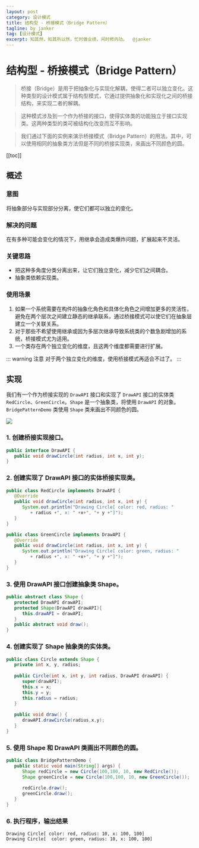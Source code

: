 ```yaml
---
layout: post
category: 设计模式
title: 结构型 - 桥接模式（Bridge Pattern）
tagline: by janker
tag: [设计模式]
excerpt: 知其然，知其所以然，忙时做业绩，闲时修内功。  @janker
--- 
```


# 结构型 - 桥接模式（Bridge Pattern）

> 桥接（Bridge）是用于把抽象化与实现化解耦，使得二者可以独立变化。这种类型的设计模式属于结构型模式，它通过提供抽象化和实现化之间的桥接结构，来实现二者的解耦。

> 这种模式涉及到一个作为桥接的接口，使得实体类的功能独立于接口实现类。这两种类型的类可被结构化改变而互不影响。

> 我们通过下面的实例来演示桥接模式（Bridge Pattern）的用法。其中，可以使用相同的抽象类方法但是不同的桥接实现类，来画出不同颜色的圆。

[[toc]]

## 概述

### 意图
将抽象部分与实现部分分离，使它们都可以独立的变化。
### 解决的问题
在有多种可能会变化的情况下，用继承会造成类爆炸问题，扩展起来不灵活。

### 关键思路
- 把这种多角度分类分离出来，让它们独立变化，减少它们之间耦合。
- 抽象类依赖实现类。

### 使用场景
1. 如果一个系统需要在构件的抽象化角色和具体化角色之间增加更多的灵活性，避免在两个层次之间建立静态的继承联系，通过桥接模式可以使它们在抽象层建立一个关联关系。 
2. 对于那些不希望使用继承或因为多层次继承导致系统类的个数急剧增加的系统，桥接模式尤为适用。 
3. 一个类存在两个独立变化的维度，且这两个维度都需要进行扩展。

::: warning 注意
对于两个独立变化的维度，使用桥接模式再适合不过了。
:::

## 实现

我们有一个作为桥接实现的 `DrawAPI` 接口和实现了 `DrawAPI` 接口的实体类 `RedCircle`、`GreenCircle`。`Shape` 是一个抽象类，将使用 `DrawAPI` 的对象。`BridgePatternDemo` 类使用 `Shape` 类来画出不同颜色的圆。

![](https://cdn.jsdelivr.net/gh/janker0718/image_store@master/img/20220402212626.png)

### 1. 创建桥接实现接口。

```java
public interface DrawAPI {
   public void drawCircle(int radius, int x, int y);
}
```
### 2. 创建实现了 DrawAPI 接口的实体桥接实现类。
```java
public class RedCircle implements DrawAPI {
   @Override
   public void drawCircle(int radius, int x, int y) {
      System.out.println("Drawing Circle[ color: red, radius: "
         + radius +", x: " +x+", "+ y +"]");
   }
}
```
```java
public class GreenCircle implements DrawAPI {
   @Override
   public void drawCircle(int radius, int x, int y) {
      System.out.println("Drawing Circle[ color: green, radius: "
         + radius +", x: " +x+", "+ y +"]");
   }
}
```

### 3. 使用 DrawAPI 接口创建抽象类 Shape。
```java
public abstract class Shape {
   protected DrawAPI drawAPI;
   protected Shape(DrawAPI drawAPI){
      this.drawAPI = drawAPI;
   }
   public abstract void draw();  
}
```

### 4. 创建实现了 Shape 抽象类的实体类。
```java
public class Circle extends Shape {
   private int x, y, radius;
 
   public Circle(int x, int y, int radius, DrawAPI drawAPI) {
      super(drawAPI);
      this.x = x;  
      this.y = y;  
      this.radius = radius;
   }
 
   public void draw() {
      drawAPI.drawCircle(radius,x,y);
   }
}
```

### 5. 使用 Shape 和 DrawAPI 类画出不同颜色的圆。
```java
public class BridgePatternDemo {
   public static void main(String[] args) {
      Shape redCircle = new Circle(100,100, 10, new RedCircle());
      Shape greenCircle = new Circle(100,100, 10, new GreenCircle());
 
      redCircle.draw();
      greenCircle.draw();
   }
}
```

### 6. 执行程序，输出结果
```shell
Drawing Circle[ color: red, radius: 10, x: 100, 100]
Drawing Circle[  color: green, radius: 10, x: 100, 100]
```